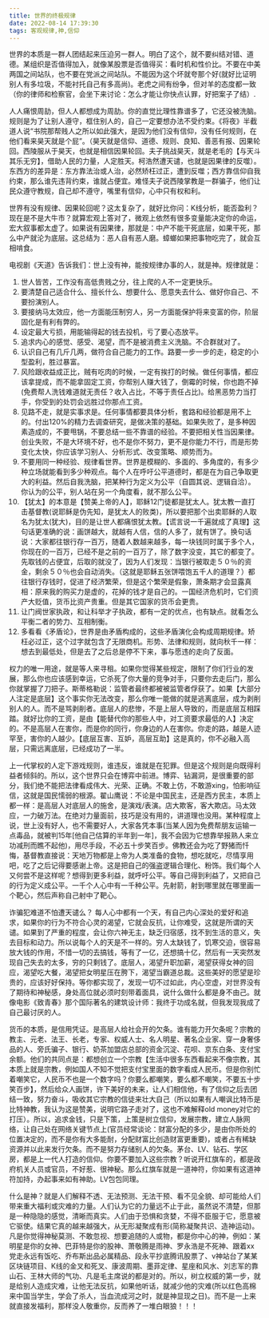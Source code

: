 ```yaml
---
title: 世界的终极规律
date: 2022-08-14 17:39:30
tags: 客观规律,神,信仰
---
```

  世界的本质是一群人团结起来压迫另一群人。明白了这个，就不要纠结对错、道德。某组织是否值得加入，就像某股票是否值得买：看时机和性价比。不要在中美两国之间站队，也不要在党派之间站队。不能因为这个坏就夸那个好(就好比证明别人有多垃圾，不能衬托自己有多高尚)。老虎之间有纷争，但对羊的态度都一致（你的律师和检察官，会坐下来讨论：怎么才能让你快点认罪，好把案子了结）.

  人人痛恨周劼，但人人都想成为周劼。你的直觉比理性靠谱多了，它还没被洗脑。规则是为了让别人遵守，框住别人的，自己一定要想办法不受约束。《将夜》半截道人说“书院那帮贱人之所以如此强大，是因为他们没有信仰，没有任何规则，在他们看来昊天就是个屁”。（昊天就是信仰、道德、规则、良知、善恶有报、因果轮回。西陵服从于昊天，也就是相信因果轮回。夫子挑战昊天，就是老毛的【与天斗其乐无穷】，借助人民的力量，人定胜天。柯浩然遭天谴，也就是因果律的反噬）。东西方的差异是：东方靠法治或人治，必然矫枉过正，遭到反噬；西方靠信仰自我约束，那么谁先违背约束，谁就占便宜。难怪夫子说西陵掌教是一群骗子，他们让民众遵守教规，自己却不遵守，嘴里有信仰，心中只有权和利。

  世界有没有规律、因果轮回呢？这太复杂了，就好比你问：K线分析，能否盈利？现在是不是大牛市？就算宏观上答对了，微观上依然有很多变量能决定你的命运，宏大叙事都太虚了。如果说有因果律，那就是：中产不能干死底层，如果干死，那么中产就沦为底层。这总结为：恶人自有恶人磨。蟑螂如果把事物吃完了，就会互相啃食。

  电视剧《天道》告诉我们：世上没有神，能按规律办事的人，就是神。规律就是：
1. 世人皆苦，工作没有高低贵贱之分，往上爬的人不一定更快乐。
2. 要清楚自己适合什么、擅长什么、想要什么、愿意失去什么、做好你自己、不要扮演别人。
3. 要接纳马太效应，他一方面能压制穷人，另一方面能保护将来变富的你，阶层固化是有利有弊的。
4. 设定最大亏损，用能输得起的钱去投机，亏了要心态放平。
5. 追求内心的感觉、感受、渴望，而不是被消费主义洗脑。不合群就对了。
6. 认识自己有几斤几两，做符合自己能力的工作。路要一步一步的走，稳定的小型盈利，胜过暴富。
7. 风险跟收益成正比，贼有吃肉的时候，一定有挨打的时候。做任何事情，都应该拿提成，而不能拿固定工资，你帮别人赚大钱了，倒霉的时候，你也跑不掉(免费帮人洗钱难道就无责任？收入占比，不等于责任占比)。给黑恶势力当打手，你受到的处罚会远胜过你那点工资。
8. 见路不走，就是实事求是。任何事情都要具体分析，套路和经验都是用不上的。付出120%的精力去调查研究，是做决策的基础。如果失败了，是多种因素造成的，不要甩锅，不要总结一些不靠谱的经验。不要把相关性当因果律。创业失败，不是大环境不好，也不是你不努力，更不是你能力不行，而是形势变化太快，你应该学习别人、分析形式、改变策略、顺势而为。
9. 不要用同一种经验、规律看世界。世界是模糊的、多面的、多角度的，有多少种立场就能看到多少种观点。每个人在呼吁公平道德时，都是在为自己争取更大的利益。然后自我洗脑，把某种行为定义为公平（自圆其说、逻辑自洽）。你认为的公平，别人站在另一个角度看，就不那么公平。
10. 【犹太】的本意是【赞美上帝的人】，耶稣12门徒都是犹太人。犹太教一直打击基督教(说耶稣是伪先知，是犹太人的败类)，所以要把那个出卖耶稣的人取名为犹太(犹大)，目的是让世人都痛恨犹太教。【谎言说一千遍就成了真理】这句话更准确的说：画饼越大，就越有人信，信的人多了，就有饼了。换句话说：大家都往银行存一百万，随着人数越来越多，每一块钱同时属于多个人，你现在的一百万，已经不是之前的一百万了，除了数字没变，其它的都变了。先取钱的占便宜，后取的就没了，因为人们发现：当银行被取走５０％的资金，剩余５０％也会自动消失。（这就是耶稣五张饼喂饱五千人的道理？）都往银行存钱时，促进了经济繁荣，但是这个繁荣是假象，萧条期才会显露真相：原来我的购买力是虚的，花掉的钱才是自己的。一国经济危机时，它们资产大贬值，货币比资产贵重。但是其它国家的货币会更贵。
11. 让门阀世家执政，和让科举才子执政，都有一定的优点，也有缺点。就看怎么平衡二者的势力、互相制衡。
12. 多看看《矛盾论》，世界是由矛盾构成的，这些矛盾演化会构成周期规律。矫枉必过正，这个过字就包含了无限商机。形势、法律和规则，就向秋千一样：想去到最低处，但是去了之后总是停不下来，事与愿违的走向了反面。

  权力的唯一用途，就是等人来寻租。如果你觉得某些规定，限制了你们行业的发展，那么你也应该感到幸运，它杀死了你大量的竞争对手，只要你去走后门，那么你就掌握了刀把子。斯蒂格勒说：监管者最终都被被监管者俘获了。如果【大部分人注定是底层】这个事实你无法改变，那么你唯一能做的就是逃离底层，成为剥削别人的人。而不是骂剥削者。底层人的悲惨，不是上层人导致的，而是底层互相踩踏。就好比你的工资，是由【能替代你的那些人中，对工资要求最低的人】决定的。不是高层人在害你，而是你的同行，你身边的人在害你。你走的路，越是人迹罕至，害你的人越少。【底层互害、互妒，高层互助】这是真的，你不必融入高层，只需远离底层，已经成功了一半。

  上一代掌权的人定下游戏规则，谁违反，谁就是在犯罪。但是这个规则是向既得利益者倾斜的。所以，这个世界只会在博弈中前进。博弈、钻漏洞，是很重要的部分，我们绝不能把法律看成伟大、光荣、正确。不敢上仿，不敢游xing，怕影响征信，这就是国民懦弱的根源。翟山鹰说：不论是中国民主，还是西方民主，本质上都一样：是高层人对底层人的施舍，是演戏/表演。店大欺客，客大欺店。马太效应，一力破万法。在绝对力量面前，技巧是没有用的，讲道理也没用。某种程度上说，世上没有好人，也不需要好人，大家各凭本事(当某人因为免费帮朋友运输一点毒品，就被判15年[他自己估算的半年到一年]，我不会因为它想靠举报熟人来立功减刑而瞧不起他)，用尽手段，不必五十步笑百步。佛教还会为吃了野猪而忏悔，基督教直接说：天地万物都是上帝为人类准备的食物，想吃就吃，尽情享用吧，吃了之后记得要感谢上帝。这是把自己的强盗逻辑合理化、粉饰。我们每个人又何尝不是这样呢？想得到更多利益，就呼吁公平。等自己得到利益了，又把自己的行为定义成公平。一千个人心中有一千种公平。先射箭，射到哪里就在哪里画一个靶心，然后声称自己射中了靶心。

  诈骗犯难道不怕遭天谴么？ 每人心中都有一个天，有自己内心深处的爱好和追求，如果你的行为不符合心灵的渴望，它就会反抗，让你难受，这就是所谓的天谴。如果到了严重的程度，会让你六神无主，缺乏归宿感，找不到生活的意义，失去目标和动力。所以说每个人的天是不一样的。穷人太缺钱了，饥寒交迫，很容易放大钱的作用，不惜一切的去搞钱，等有了一亿，还想搞十亿，然后有一天突然发现自己失去的太多，穷的只剩钱了。底层人，渴望升职加薪，渴望获得女神的回应，渴望吃大餐，渴望把女明星压在胯下，渴望当霸道总裁。这些美好的愿望是珍贵的，应该好好保持。等你都实现了，发现一切不过如此，内心空虚，对世界没有了期待和神秘感，身处高位就必须时刻带着面具，说什么做什么都是身不由己。就像电影《致青春》那个国际著名的建筑设计师：我终于功成名就，但我发现我成了自己最讨厌的人。

  货币的本质，是信用凭证。是高层人给社会开的欠条。谁有能力开欠条呢？宗教的教主、元老、法王、长老，专家、权威人士、名人明星、著名企业家、穿一身奢侈品的人、旁氏骗子、银行、奶茶加盟店总部的资金沉淀、花呗、京东白条、支付宝余额。他们的共同点是：都想创立一个宗教【生活中很多东西看起来不像宗教，其本质上就是宗教，例如国人不知不觉把支付宝里面的数字看成人民币。但是你别忙着嘲笑它，人民币不也是一个数字吗？你要么都嘲笑，要么都不嘲笑，不要五十步笑百步】，然后给众人画饼，许下美好的未来，让人们相信他，有了信仰之后去团结一致，努力奋斗，吸收其它宗教的信徒来壮大自己（所以如果有人嘲讽比特币是比特神教，我认为这是赞美，说明它路子走对了，这也不难解释old money对它的打压）。所以，追求金钱，只是下策，上策是树立信仰，发展宗教，建立人脉网络，让自己处在网络关键节点上(官员经常谈论：财富分配的多少，是由你所处的位置决定的，而不是你有大多能耐，分配财富比创造财富更重要)，或者占有稀缺资源并以此来发行欠条。而不是努力存储别人的欠条。茅台、LV、钻石、学区房，都是上一代人打造的信仰。你要不要加入这些宗教？听说开红旗车的，都是政府机关人员或官员，不好惹、很神秘。那么红旗车就是一道神符，你如果有这道神符加持，办起事来如有神助。LV包包同理。

  什么是神？就是人们解释不透、无法预测、无法干预、看不见全貌、却可能给人们带来重大福利或灾难的力量。人们认为它的力量远不止于此，虽然说不清楚，但那是一种隐隐的感觉，清晰而真实。人们由于恐惧和贪婪，不得不臣服于它，愿意被它驱使。结果它真的越来越强大，从无形凝聚成有形(简称凝聚共识、造神运动)。凡是你觉得神秘莫测、不敢忽视、想要追随的人或物，都是你中心的神，例如：某明星是你的女神、巴菲特是你的股神、萧敬腾是雨神、罗永浩是不死神、跟着xx党走永远有饭吃、乔布斯出品必属精品、段永平抄底腾讯股票了、v神站台了某某区块链项目、K线的金叉和死叉、康波周期、墨菲定律、星座和风水、刘志军的靠山石、王林大师的气功、凡是毛主席说的都是对的。所以，树立权威的第一步，就是给别人造成灾难，让他无法反抗，如果他听话，就减少他的灾难(所以红色高棉来中国当学生，学会了杀人，当血流成河之时，就是神显现之日)。而不是一上来就直接发福利，那样没人敬重你，反而养了一堆白眼狼！！！
